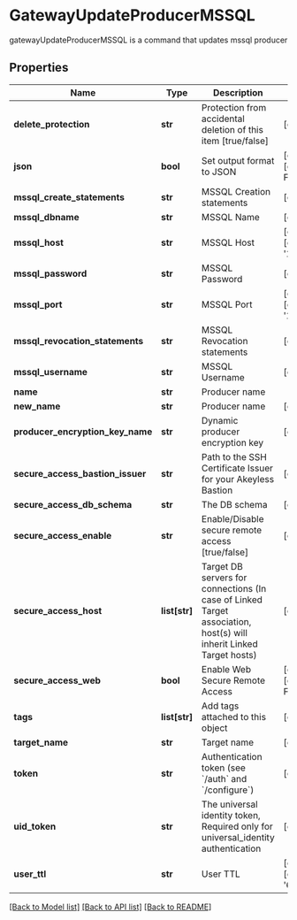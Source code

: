 # GatewayUpdateProducerMSSQL

gatewayUpdateProducerMSSQL is a command that updates mssql producer
## Properties
Name | Type | Description | Notes
------------ | ------------- | ------------- | -------------
**delete_protection** | **str** | Protection from accidental deletion of this item [true/false] | [optional] 
**json** | **bool** | Set output format to JSON | [optional] [default to False]
**mssql_create_statements** | **str** | MSSQL Creation statements | [optional] 
**mssql_dbname** | **str** | MSSQL Name | [optional] 
**mssql_host** | **str** | MSSQL Host | [optional] [default to '127.0.0.1']
**mssql_password** | **str** | MSSQL Password | [optional] 
**mssql_port** | **str** | MSSQL Port | [optional] [default to '1433']
**mssql_revocation_statements** | **str** | MSSQL Revocation statements | [optional] 
**mssql_username** | **str** | MSSQL Username | [optional] 
**name** | **str** | Producer name | 
**new_name** | **str** | Producer name | [optional] 
**producer_encryption_key_name** | **str** | Dynamic producer encryption key | [optional] 
**secure_access_bastion_issuer** | **str** | Path to the SSH Certificate Issuer for your Akeyless Bastion | [optional] 
**secure_access_db_schema** | **str** | The DB schema | [optional] 
**secure_access_enable** | **str** | Enable/Disable secure remote access [true/false] | [optional] 
**secure_access_host** | **list[str]** | Target DB servers for connections (In case of Linked Target association, host(s) will inherit Linked Target hosts) | [optional] 
**secure_access_web** | **bool** | Enable Web Secure Remote Access | [optional] [default to False]
**tags** | **list[str]** | Add tags attached to this object | [optional] 
**target_name** | **str** | Target name | [optional] 
**token** | **str** | Authentication token (see &#x60;/auth&#x60; and &#x60;/configure&#x60;) | [optional] 
**uid_token** | **str** | The universal identity token, Required only for universal_identity authentication | [optional] 
**user_ttl** | **str** | User TTL | [optional] [default to '60m']

[[Back to Model list]](../README.md#documentation-for-models) [[Back to API list]](../README.md#documentation-for-api-endpoints) [[Back to README]](../README.md)


